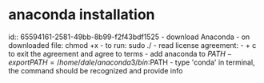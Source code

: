 # anaconda installation
id:: 65594161-2581-49bb-8b99-f2f43bdf1525
	- download Anaconda
		- on downloaded file: chmod +x <name of file>
		- to run: sudo ./<name of file>
	- read license agreement:
		- <shift> + c to exit the agreement and agree to terms
	- add anaconda to $PATH
		- export PATH=/home/dale/anaconda3/bin:$PATH
	- type 'conda' in terminal, the command should be recognized and provide info